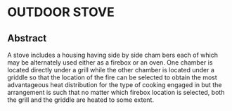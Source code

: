 # OUTDOOR STOVE

## Abstract
A stove includes a housing having side by side cham bers each of which may be alternately used either as a firebox or an oven. One chamber is located directly under a grill while the other chamber is located under a griddle so that the location of the fire can be selected to obtain the most advantageous heat distribution for the type of cooking engaged in but the arrangement is such that no matter which firebox location is selected, both the grill and the griddle are heated to some extent.